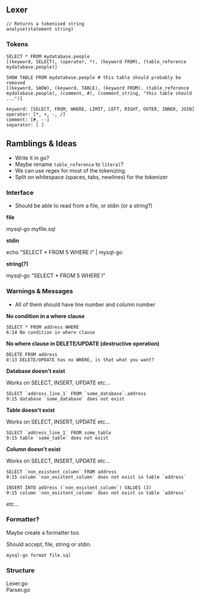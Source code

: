 


## Lexer

```
// Returns a tokenised string
analyse(statement string)
```

### Tokens

```
SELECT * FROM mydatabase.people
[(keyword, SELECT), (operator, *), (keyword FROM), (table_reference mydatabase.people)]

SHOW TABLE FROM mydatabase.people # this table should probably be removed
[(keyword, SHOW), (keyword, TABLE), (keyword FROM), (table_reference mydatabase.people), (comment, #), (comment_string, "this table should ...")]
```

```
keyword: [SELECT, FROM, WHERE, LIMIT, LEFT, RIGHT, OUTER, INNER, JOIN]
operator: [*, +, -, /]
comment: [#, --]
separator: [ ]
```

## Ramblings & Ideas

- Write it in go?
- Maybe rename `table_reference` to `literal`?
- We can use regex for most of the tokenizing.
- Split on whitespace (spaces, tabs, newlines) for the tokenizer

### Interface

- Should be able to read from a file, or stdin (or a string?)

**file**

mysql-go myfile.sql

**stdin**

echo "SELECT * FROM 5 WHERE l" | mysql-go

**string(?)**

mysql-go "SELECT * FROM 5 WHERE l"

### Warnings & Messages

- All of them should have line number and column number

**No condition in a where clause**

```
SELECT * FROM address WHERE
6:14 No condition in where clause
```

**No where clause in DELETE/UPDATE (destructive operation)**

```
DELETE FROM address
8:13 DELETE/UPDATE has no WHERE, is that what you want?
```

**Database doesn't exist**

Works on SELECT, INSERT, UPDATE etc...

```
SELECT `address_line_1` FROM `some_database`.address
9:15 database `some_database` does not exist
```

**Table doesn't exist**

Works on SELECT, INSERT, UPDATE etc...

```
SELECT `address_line_1` FROM some_table
9:15 table `some_table` does not exist
```

**Column doesn't exist**

Works on SELECT, INSERT, UPDATE etc...

```
SELECT `non_existent_column` FROM address
9:15 column `non_existent_column` does not exist in table `address`
```

```
INSERT INTO address (`non_existent_column`) VALUES (3)
9:15 column `non_existent_column` does not exist in table `address`
```

etc...

### Formatter?

Maybe create a formatter too.

Should accept, file, string or stdin.

`mysql-go format file.sql`


### Structure

Lexer.go    
Parser.go
